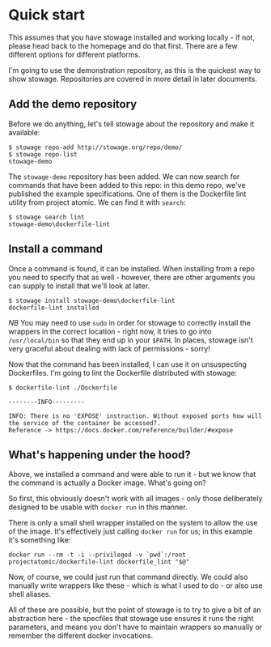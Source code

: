 # Quick start

This assumes that you have stowage installed and working locally - if not, please head back to the homepage and do that first. There are a few different options for different platforms.

I'm going to use the demonstration repository, as this is the quickest way to show stowage. Repositories are covered in more detail in later documents.

## Add the demo repository

Before we do anything, let's tell stowage about the repository and make it available:

```
$ stowage repo-add http://stowage.org/repo/demo/
$ stowage repo-list
stowage-demo
```

The `stowage-demo` repository has been added. We can now search for commands that have been added to this repo: in this demo repo, we've published the example specifications. One of them is the Dockerfile lint utility from project atomic. We can find it with `search`:

```
$ stowage search lint
stowage-demo\dockerfile-lint
```

## Install a command

Once a command is found, it can be installed. When installing from a repo you need to specify that as well - however, there are other arguments you can supply to install that we'll look at later.

```
$ stowage install stowage-demo\dockerfile-lint
dockerfile-lint installed
```

*NB* You may need to use `sudo` in order for stowage to correctly install the wrappers in the correct location - right now, it tries to go into `/usr/local/bin` so that they end up in your `$PATH`. In places, stowage isn't very graceful about dealing with lack of permissions - sorry!

Now that the command has been installed, I can use it on unsuspecting Dockerfiles. I'm going to lint the Dockerfile distributed with stowage:

```
$ dockerfile-lint ./Dockerfile

--------INFO---------

INFO: There is no 'EXPOSE' instruction. Without exposed ports how will the service of the container be accessed?. 
Reference -> https://docs.docker.com/reference/builder/#expose
```

## What's happening under the hood?

Above, we installed a command and were able to run it - but we know that the command is actually a Docker image. What's going on?

So first, this obviously doesn't work with all images - only those deliberately designed to be usable with `docker run` in this manner.

There is only a small shell wrapper installed on the system to allow the use of the image. It's effectively just calling `docker run` for us; in this example it's something like:

```
docker run --rm -t -i --privileged -v `pwd`:/root projectatomic/dockerfile-lint dockerfile_lint "$@"
```

Now, of course, we could just run that command directly. We could also manually write wrappers like these - which is what I used to do - or also use shell aliases.

All of these are possible, but the point of stowage is to try to give a bit of an abstraction here - the specfiles that stowage use ensures it runs the right parameters, and means you don't have to maintain wrappers so manually or remember the different docker invocations.
